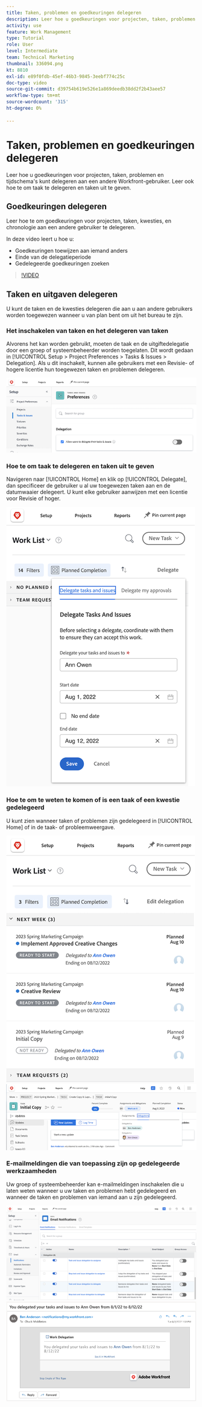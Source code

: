 ```yaml
---
title: Taken, problemen en goedkeuringen delegeren
description: Leer hoe u goedkeuringen voor projecten, taken, problemen en tijdschema's kunt delegeren aan een andere Workfront-gebruiker. Leer ook hoe te om taak te delegeren en taken uit te geven.
activity: use
feature: Work Management
type: Tutorial
role: User
level: Intermediate
team: Technical Marketing
thumbnail: 336094.png
kt: 8810
exl-id: e89f0fdb-45ef-46b3-9845-3eebf774c25c
doc-type: video
source-git-commit: d39754b619e526e1a869deedb38dd2f2b43aee57
workflow-type: tm+mt
source-wordcount: '315'
ht-degree: 0%

---
```


# Taken, problemen en goedkeuringen delegeren

Leer hoe u goedkeuringen voor projecten, taken, problemen en tijdschema&#39;s kunt delegeren aan een andere Workfront-gebruiker. Leer ook hoe te om taak te delegeren en taken uit te geven.

## Goedkeuringen delegeren

Leer hoe te om goedkeuringen voor projecten, taken, kwesties, en chronologie aan een andere gebruiker te delegeren.

In deze video leert u hoe u:

* Goedkeuringen toewijzen aan iemand anders
* Einde van de delegatieperiode
* Gedelegeerde goedkeuringen zoeken

>[!VIDEO](https://video.tv.adobe.com/v/336094/?quality=12)

<!---
learn more URLS
Delegate approval request
--->

## Taken en uitgaven delegeren

U kunt de taken en de kwesties delegeren die aan u aan andere gebruikers worden toegewezen wanneer u van plan bent om uit het bureau te zijn.

### Het inschakelen van taken en het delegeren van taken

Alvorens het kan worden gebruikt, moeten de taak en de uitgiftedelegatie door een groep of systeembeheerder worden toegelaten. Dit wordt gedaan in [!UICONTROL Setup > Project Preferences > Tasks & Issues > Delegation]. Als u dit inschakelt, kunnen alle gebruikers met een Revisie- of hogere licentie hun toegewezen taken en problemen delegeren.

![Schermafbeelding tonen [!UICONTROL Setup] preferenties voor delegatie](assets/delegation-1.png)

### Hoe te om taak te delegeren en taken uit te geven

Navigeren naar [!UICONTROL Home] en klik op [!UICONTROL Delegate], dan specificeer de gebruiker u al uw toegewezen taken aan en de datumwaaier delegeert. U kunt elke gebruiker aanwijzen met een licentie voor Revisie of hoger.

![Screenshot met het tabblad Delegatie in [!UICONTROL Home]](assets/delegation-2.png)

### Hoe te om te weten te komen of is een taak of een kwestie gedelegeerd

U kunt zien wanneer taken of problemen zijn gedelegeerd in [!UICONTROL Home] of in de taak- of probleemweergave.

![Schermafbeelding met gedelegeerde taaktoewijzing in [!UICONTROL Home]](assets/delegation-4.png)
![Screenshot die gedelegeerde taak in de taakweergave weergeeft](assets/delegation-3.png)

### E-mailmeldingen die van toepassing zijn op gedelegeerde werkzaamheden

Uw groep of systeembeheerder kan e-mailmeldingen inschakelen die u laten weten wanneer u uw taken en problemen hebt gedelegeerd en wanneer de taken en problemen van iemand aan u zijn gedelegeerd.

![Schermafbeelding tonen [!UICONTROL Setup] e-mailmeldingsopties voor delegatie](assets/delegation-5.png)
![Screenshot met een e-mail met werkdelegatie](assets/delegation-6.png)
